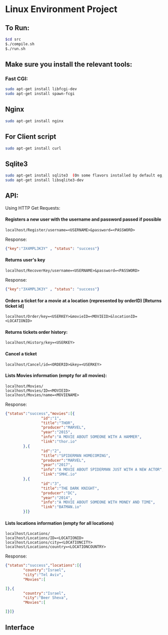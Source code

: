 # Linux Environment Project
## To Run:
```bash
$cd src
$./compile.sh
$./run.sh
```
## Make sure you install the relevant tools:

### Fast CGI:
```bash
sudo apt-get install libfcgi-dev
sudo apt-get install spawn-fcgi
```

## Nginx
```bash
sudo apt-get install nginx
```

## For Client script
```bash
sudo apt-get install curl
```

## Sqlite3
```bash
sudo apt-get install sqlite3  (On some flavors installed by default eg; Ubuntu 16.04)
sudo apt-get install libsqlite3-dev
```



## API:

Using HTTP Get Requests:

#### Registers a new user with the username and password passed if possible
```browser
localhost/Register/username=<USERNAME>&password=<PASSWORD>
```
Response:
```json
{"key":"3X4MPL3K3Y" , "status": "success"}
```

#### Returns user's key
```browser
localhost/RecoverKey/username=<USERNAME>&password=<PASSWORD>
```

Response:
```json
{"key":"3X4MPL3K3Y" , "status": "success"}
```

#### Orders a ticket for a movie at a location (represented by orderID) [Returns ticket id]
```browser
localhost/Order/key=<USERKEY>&movieID=<MOVIEID>&locationID=<LOCATIONID>
```



#### Returns tickets order history:
```browser
localhost/History/key=<USERKEY>
```


#### Cancel a ticket

```browser
localhost/Cancel/id=<ORDERID>&key=<USERKEY>
```

#### Lists Movies information (empty for all movies):

```browser
localhost/Movies/
localhost/Movies/ID=<MOVIEID>
localhost/Movies/name=<MOVIENAME>

```
Response:
```json
{"status":"success","movies":[{
                "id":"1",
                "title":"THOR",
                "producer":"MARVEL",
                "year":"2015",
                "info":"A MOVIE ABOUT SOMEONE WITH A HAMMER",
                "link":"thor.io"
        },{
                "id":"2",
                "title":"SPIDERMAN HOMECOMING",
                "producer":"MARVEL",
                "year":"2017",
                "info":"A MOVIE ABOUT SPIDERMAN JUST WITH A NEW ACTOR",
                "link":"SMHC.io"
        },{
                "id":"3",
                "title":"THE DARK KNIGHT",
                "producer":"DC",
                "year":"2014",
                "info":"A MOVIE ABOUT SOMEONE WITH MONEY AND TIME",
                "link":"BATMAN.io"
        }]}
```

#### Lists locations information (empty for all locations)
```browser
localhost/Locations/
localhost/Locations/ID=<LOCATIONID>
localhost/Locations/city=<LOCATIONCITY>
localhost/Locations/country=<LOCATIONCOUNTRY>
```

Response:
```json
{"status":"success","locations":[{
        "country":"Israel",
        "city":"Tel Aviv",
        "Movies":[

]},{
        "country":"Israel",
        "city":"Beer Sheva",
        "Movies":[

]}]}
```
## Interface
